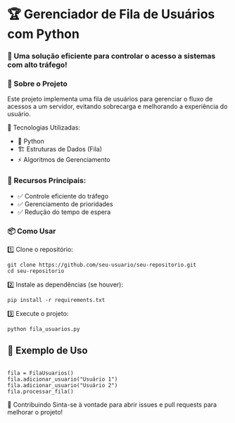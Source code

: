 # 🏆 Gerenciador de Fila de Usuários com Python


### 🚀 Uma solução eficiente para controlar o acesso a sistemas com alto tráfego!

### 📌 Sobre o Projeto
Este projeto implementa uma fila de usuários para gerenciar o fluxo de acessos a um servidor, evitando sobrecarga e melhorando a experiência do usuário.

🔹 Tecnologias Utilizadas:

- 🐍 Python
- 🏗️ Estruturas de Dados (Fila)
- ⚡ Algoritmos de Gerenciamento

### 🔹 Recursos Principais:

- ✅ Controle eficiente do tráfego
- ✅ Gerenciamento de prioridades
- ✅ Redução do tempo de espera

### 📦 Como Usar
1️⃣ Clone o repositório:

```
git clone https://github.com/seu-usuario/seu-repositorio.git
cd seu-repositorio

```

2️⃣ Instale as dependências (se houver):

```
pip install -r requirements.txt

```

3️⃣ Execute o projeto:

```
python fila_usuarios.py

```

## 📄 Exemplo de Uso

```

fila = FilaUsuarios()
fila.adicionar_usuario("Usuário 1")
fila.adicionar_usuario("Usuário 2")
fila.processar_fila()

```

🤝 Contribuindo
Sinta-se à vontade para abrir issues e pull requests para melhorar o projeto!
